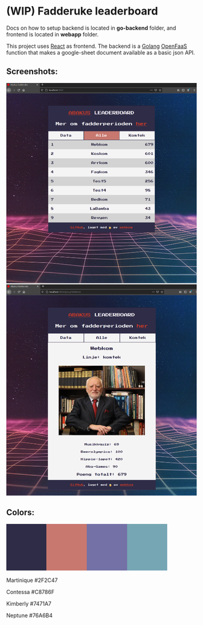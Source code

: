 # (WIP) Fadderuke leaderboard

Docs on how to setup backend is located in **go-backend** folder, and frontend is located in **webapp** folder.


This project uses [React](https://github.com/facebook/react) as frontend. The backend is a [Golang](https://golang.org/) [OpenFaaS](https://github.com/openfaas/faas) function that makes a google-sheet document available as a basic json API.

## Screenshots:

![](sc_page.png)
![](sc_group.png)

## Colors:

![](colors.png)

Martinique #2F2C47

Contessa #C8786F

Kimberly #7471A7

Neptune #76A6B4
